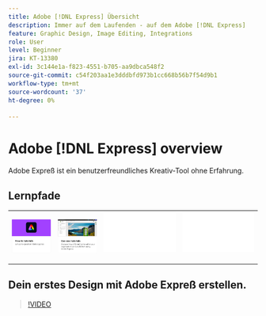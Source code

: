 ```yaml
---
title: Adobe [!DNL Express] Übersicht
description: Immer auf dem Laufenden - auf dem Adobe [!DNL Express]
feature: Graphic Design, Image Editing, Integrations
role: User
level: Beginner
jira: KT-13380
exl-id: 3c144e1a-f823-4551-b705-aa9dbca548f2
source-git-commit: c54f203aa1e3dddbfd973b1cc668b56b7f54d9b1
workflow-type: tm+mt
source-wordcount: '37'
ht-degree: 0%

---
```


# Adobe [!DNL Express] overview

Adobe Expreß ist ein benutzerfreundliches Kreativ-Tool ohne Erfahrung.

## Lernpfade

<table style="table-layout:fixed">
<tr>
   <td>
      <a href="overview-express-how-to.md">
         <img alt="How-tos für Adobe Expreß Tutorials" src="assets/how-to-tutorials.png" />
      </a>
  </td>
  <td>
      <a href="overview-express-use-case-tutorials.md">
         <img alt="Tutorials zu Adobe Expreß und Anwendungsfällen" src="assets/use-case-tutorials.png" />
      </a>
   </td>
   <td>
    <img alt="Spacer" src="../assets/Whitespacer.png" />
    <div>
    <br>
  </td>
  <td>
    <img alt="Spacer" src="../assets/Whitespacer.png" />
    <div>
    <br>
  </td>
</tr>
</table>

## Dein erstes Design mit Adobe Expreß erstellen.

>[!VIDEO](https://video.tv.adobe.com/v/3420225?quality=12&learn=on&hidetitle=true)
